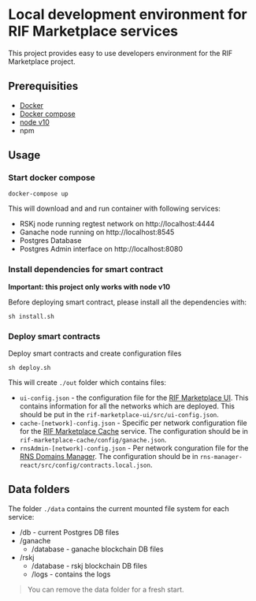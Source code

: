 # Local development environment for RIF Marketplace services

This project provides easy to use developers environment for the RIF Marketplace project.

## Prerequisities

- [Docker](https://www.docker.com/)
- [Docker compose](https://docs.docker.com/compose/install/)
- [node v10](https://nodejs.org/)
- npm

## Usage

### Start docker compose

```ssh
docker-compose up
```

This will download and and run container with following services:

- RSKj node running regtest network on http://localhost:4444
- Ganache node running on http://localhost:8545
- Postgres Database
- Postgres Admin interface on http://localhost:8080

### Install dependencies for smart contract

**Important: this project only works with node v10**

Before deploying smart contract, please install all the dependencies with:

```
sh install.sh
```

### Deploy smart contracts

Deploy smart contracts and create configuration files

```
sh deploy.sh
```

This will create `./out` folder which contains files:

- `ui-config.json` - the configuration file for the [RIF Marketplace UI](https://github.com/rsksmart/rif-marketplace-ui). This contains information for all the networks which are deployed. This should be put in the `rif-marketplace-ui/src/ui-config.json`.
- `cache-[network]-config.json` - Specific per network configuration file for the [RIF Marketplace Cache](https://github.com/rsksmart/rif-marketplace-cache) service. The configuration should be in `rif-marketplace-cache/config/ganache.json`.
- `rnsAdmin-[network]-config.json` - Per network conguration file for the [RNS Domains Manager](https://github.com/rnsdomains/rns-manager-react). The configuration should be in `rns-manager-react/src/config/contracts.local.json`.

## Data folders

The folder `./data` contains the current mounted file system for each service:

- /db - current Postgres DB files
- /ganache
  - /database - ganache blockchain DB files
- /rskj
  - /database - rskj blockchain DB files
  - /logs - contains the logs

> You can remove the data folder for a fresh start.

